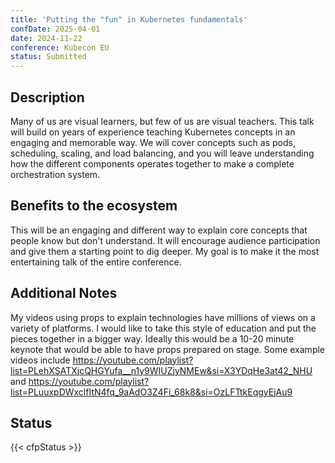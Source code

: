 ```yaml
---
title: 'Putting the "fun" in Kubernetes fundamentals'
confDate: 2025-04-01
date: 2024-11-22
conference: Kubecon EU
status: Submitted
---
```


## Description

Many of us are visual learners, but few of us are visual teachers. This talk will build on years of experience teaching Kubernetes concepts in an engaging and memorable way. We will cover concepts such as pods, scheduling, scaling, and load balancing, and you will leave understanding how the different components operates together to make a complete orchestration system.

## Benefits to the ecosystem

This will be an engaging and different way to explain core concepts that people know but don't understand. It will encourage audience participation and give them a starting point to dig deeper. My goal is to make it the most entertaining talk of the entire conference.

## Additional Notes

My videos using props to explain technologies have millions of views on a variety of platforms. I would like to take this style of education and put the pieces together in a bigger way.
Ideally this would be a 10-20 minute keynote that would be able to have props prepared on stage.
Some example videos include
https://youtube.com/playlist?list=PLehXSATXjcQHGYufa__n1y9WIUZjyNMEw&si=X3YDqHe3at42_NHU
and https://youtube.com/playlist?list=PLuuxpDWxclfItN4fq_9aAdO3Z4Fi_68k8&si=OzLFTtkEqgyEjAu9

## Status

{{< cfpStatus >}}
